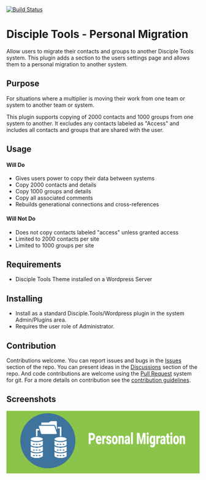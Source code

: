 [![Build Status](https://travis-ci.com/DiscipleTools/disciple-tools-personal-migration.svg?branch=master)](https://travis-ci.com/DiscipleTools/disciple-tools-personal-migration)

# Disciple Tools - Personal Migration

Allow users to migrate their contacts and groups to another Disciple Tools system. This plugin adds a section to the
users settings page and allows them to a personal migration to another system.

## Purpose

For situations where a multiplier is moving their work from one team or system to another team or system.

This plugin supports copying of 2000 contacts and 1000 groups from one system to another. It excludes any contacts labeled as "Access" and
includes all contacts and groups that are shared with the user.

## Usage

#### Will Do

- Gives users power to copy their data between systems
- Copy 2000 contacts and details
- Copy 1000 groups and details
- Copy all associated comments
- Rebuilds generational connections and cross-references

#### Will Not Do

- Does not copy contacts labeled "access" unless granted access
- Limited to 2000 contacts per site
- Limited to 1000 groups per site

## Requirements

- Disciple Tools Theme installed on a Wordpress Server

## Installing

- Install as a standard Disciple.Tools/Wordpress plugin in the system Admin/Plugins area.
- Requires the user role of Administrator.

## Contribution

Contributions welcome. You can report issues and bugs in the
[Issues](https://github.com/DiscipleTools/disciple-tools-personal-migration/issues) section of the repo. You can present ideas
in the [Discussions](https://github.com/DiscipleTools/disciple-tools-personal-migration/discussions) section of the repo. And
code contributions are welcome using the [Pull Request](https://github.com/DiscipleTools/disciple-tools-personal-migration/pulls)
system for git. For a more details on contribution see the
[contribution guidelines](https://github.com/DiscipleTools/disciple-tools-personal-migration/blob/master/CONTRIBUTING.md).


## Screenshots

![screenshot](documentation/banner.png)
